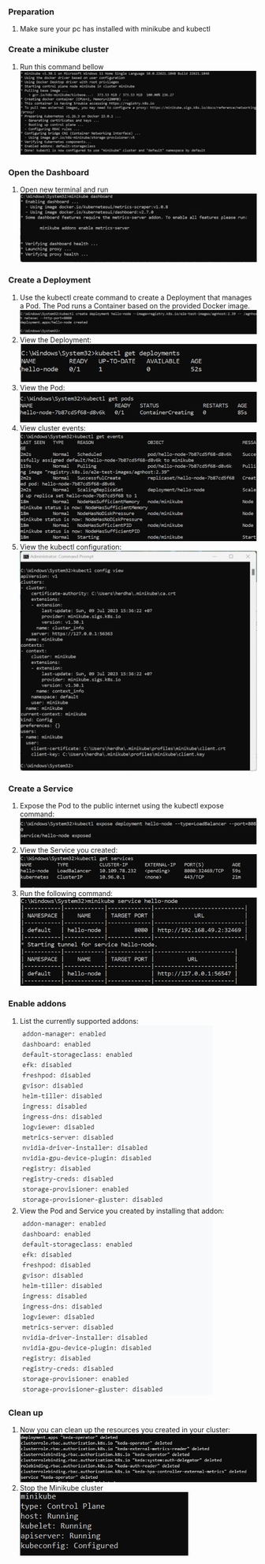 ### Preparation
1. Make sure your pc has installed with minikube and kubectl

### Create a minikube cluster
1. Run this command bellow <br>
<img src="https://github.com/tritutur/tekn-cloud-computing/blob/main/minggu-13/image/img1.png"/></br>

### Open the Dashboard
1. Open new terminal and run <br>
<img src="https://github.com/tritutur/tekn-cloud-computing/blob/main/minggu-13/image/img2.png"/></br>

### Create a Deployment
1. Use the kubectl create command to create a Deployment that manages a Pod. The Pod runs a Container based on the provided Docker image. <br>
<img src="https://github.com/tritutur/tekn-cloud-computing/blob/main/minggu-13/image/img3.png"/></br>
2. View the Deployment: <br>
<img src="https://github.com/tritutur/tekn-cloud-computing/blob/main/minggu-13/image/img4.png"/></br>
3. View the Pod: <br>
<img src="https://github.com/tritutur/tekn-cloud-computing/blob/main/minggu-13/image/img5.png"/></br>
4. View cluster events:<br>
<img src="https://github.com/tritutur/tekn-cloud-computing/blob/main/minggu-13/image/img6.png"/></br>
5. View the kubectl configuration:<br>
<img src="https://github.com/tritutur/tekn-cloud-computing/blob/main/minggu-13/image/img7.png"/></br>

### Create a Service
1. Expose the Pod to the public internet using the kubectl expose command: <br>
<img src="https://github.com/tritutur/tekn-cloud-computing/blob/main/minggu-13/image/img8.png"/></br>
2. View the Service you created: <br>
<img src="https://github.com/tritutur/tekn-cloud-computing/blob/main/minggu-13/image/img9.png"/></br>
3. Run the following command: <br>
<img src="https://github.com/tritutur/tekn-cloud-computing/blob/main/minggu-13/image/img10.png"/></br>

### Enable addons
1. List the currently supported addons:</br>
<img src="https://github.com/tritutur/tekn-cloud-computing/blob/main/minggu-13/image/addons-output.png"/></br>
2. View the Pod and Service you created by installing that addon:</br>
<img src="https://github.com/tritutur/tekn-cloud-computing/blob/main/minggu-13/image/addons-output.png"/></br>

### Clean up
1. Now you can clean up the resources you created in your cluster:</br>
<img src="https://github.com/tritutur/tekn-cloud-computing/blob/main/minggu-13/image/cleanup-kubectl-delete-deploy.png"/></br>
2. Stop the Minikube cluster</br>
<img src="https://github.com/tritutur/tekn-cloud-computing/blob/main/minggu-13/image/cleanup-kubectl-stop.png"/></br>